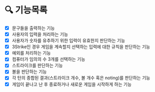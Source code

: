 # 🔍 기능목록
- [x] 문구들을 출력하는 기능
- [x] 사용자의 입력을 처리하는 기능
- [x] 사용자가 숫자를 유추하기 위한 입력이 유효한지 판단하는 기능
- [x] 3Strike인 경우 게임을 계속할지 선택하는 입력에 대한 규칙을 판단하는 기능
- [x] 예외를 처리하는 기능
- [x] 컴퓨터가 임의의 수 3개를 선택하는 기능
- [x] 스트라이크를 판단하는 기능
- [x] 볼을 판단하는 기능
- [x] 각 턴의 종합된 결과(스트라이크 개수, 볼 개수 혹은 noting)를 판단하는 기능
- [x] 게임이 끝나고 난 후 종료하거나 새로운 게임을 시작하게 하는 기능